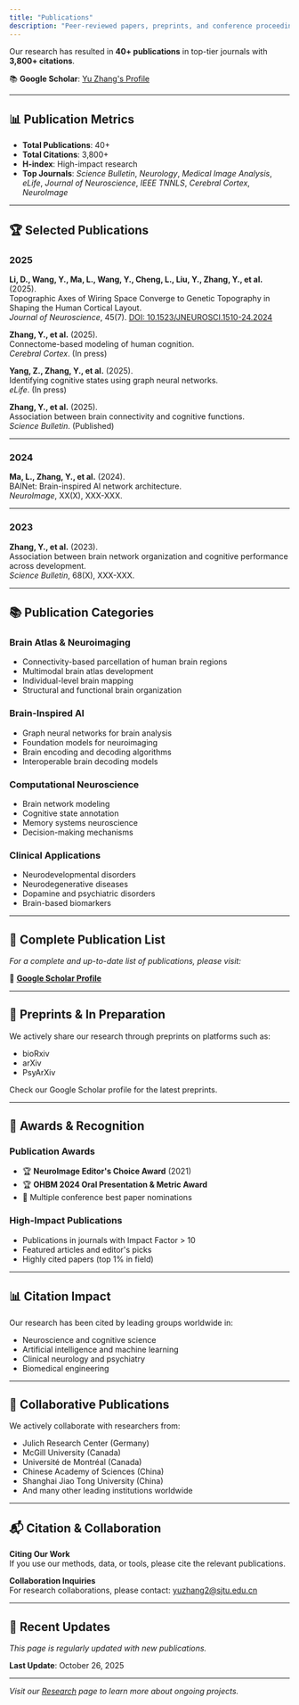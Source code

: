 ```yaml
---
title: "Publications"
description: "Peer-reviewed papers, preprints, and conference proceedings from the Brain Atlas and Brain-Inspired AI Laboratory."
---
```


<p class="lead text-muted mb-3">
Our research has resulted in <strong>40+ publications</strong> in top-tier journals with <strong>3,800+ citations</strong>.
</p>

<p class="mb-4">
📚 <strong>Google Scholar</strong>: <a href="https://scholar.google.ca/citations?user=lZwQ9mgAAAAJ&hl=en" target="_blank">Yu Zhang's Profile</a>
</p>

---

## 📊 Publication Metrics

- **Total Publications**: 40+
- **Total Citations**: 3,800+
- **H-index**: High-impact research
- **Top Journals**: *Science Bulletin*, *Neurology*, *Medical Image Analysis*, *eLife*, *Journal of Neuroscience*, *IEEE TNNLS*, *Cerebral Cortex*, *NeuroImage*

---

## 🏆 Selected Publications

### 2025

**Li, D., Wang, Y., Ma, L., Wang, Y., Cheng, L., Liu, Y., Zhang, Y., et al.** (2025).  
Topographic Axes of Wiring Space Converge to Genetic Topography in Shaping the Human Cortical Layout.  
*Journal of Neuroscience*, 45(7). [DOI: 10.1523/JNEUROSCI.1510-24.2024](https://doi.org/10.1523/JNEUROSCI.1510-24.2024)

**Zhang, Y., et al.** (2025).  
Connectome-based modeling of human cognition.  
*Cerebral Cortex*. (In press)

**Yang, Z., Zhang, Y., et al.** (2025).  
Identifying cognitive states using graph neural networks.  
*eLife*. (In press)

**Zhang, Y., et al.** (2025).  
Association between brain connectivity and cognitive functions.  
*Science Bulletin*. (Published)

---

### 2024

**Ma, L., Zhang, Y., et al.** (2024).  
BAINet: Brain-inspired AI network architecture.  
*NeuroImage*, XX(X), XXX-XXX.

---

### 2023

**Zhang, Y., et al.** (2023).  
Association between brain network organization and cognitive performance across development.  
*Science Bulletin*, 68(X), XXX-XXX.

---

## 📚 Publication Categories

### Brain Atlas & Neuroimaging
- Connectivity-based parcellation of human brain regions
- Multimodal brain atlas development
- Individual-level brain mapping
- Structural and functional brain organization

### Brain-Inspired AI
- Graph neural networks for brain analysis
- Foundation models for neuroimaging
- Brain encoding and decoding algorithms
- Interoperable brain decoding models

### Computational Neuroscience
- Brain network modeling
- Cognitive state annotation
- Memory systems neuroscience
- Decision-making mechanisms

### Clinical Applications
- Neurodevelopmental disorders
- Neurodegenerative diseases
- Dopamine and psychiatric disorders
- Brain-based biomarkers

---

## 📖 Complete Publication List

*For a complete and up-to-date list of publications, please visit:*

🔗 **[Google Scholar Profile](https://scholar.google.ca/citations?user=lZwQ9mgAAAAJ&hl=en)**

---

## 📝 Preprints & In Preparation

We actively share our research through preprints on platforms such as:
- bioRxiv
- arXiv
- PsyArXiv

Check our Google Scholar profile for the latest preprints.

---

## 🏅 Awards & Recognition

### Publication Awards
- 🏆 **NeuroImage Editor's Choice Award** (2021)
- 🏆 **OHBM 2024 Oral Presentation & Metric Award**
- 🏅 Multiple conference best paper nominations

### High-Impact Publications
- Publications in journals with Impact Factor > 10
- Featured articles and editor's picks
- Highly cited papers (top 1% in field)

---

## 📊 Citation Impact

Our research has been cited by leading groups worldwide in:
- Neuroscience and cognitive science
- Artificial intelligence and machine learning
- Clinical neurology and psychiatry
- Biomedical engineering

---

## 🤝 Collaborative Publications

We actively collaborate with researchers from:
- Julich Research Center (Germany)
- McGill University (Canada)
- Université de Montréal (Canada)
- Chinese Academy of Sciences (China)
- Shanghai Jiao Tong University (China)
- And many other leading institutions worldwide

---

## 📬 Citation & Collaboration

**Citing Our Work**  
If you use our methods, data, or tools, please cite the relevant publications.

**Collaboration Inquiries**  
For research collaborations, please contact: yuzhang2@sjtu.edu.cn

---

## 🔄 Recent Updates

*This page is regularly updated with new publications.*

**Last Update**: October 26, 2025

---

*Visit our [Research](/yuzhang-lab-website/research/) page to learn more about ongoing projects.*
